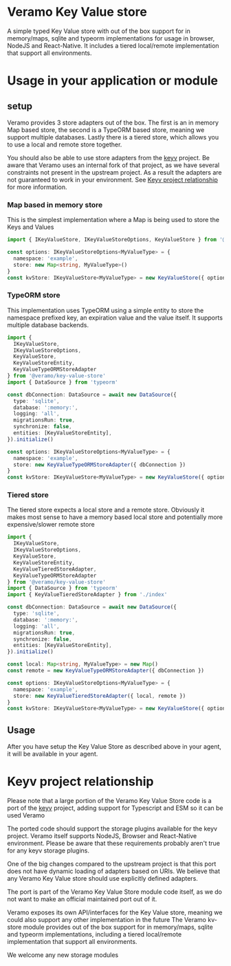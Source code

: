 # Veramo Key Value store

A simple typed Key Value store with out of the box support for in memory/maps, sqlite and typeorm implementations for
usage in browser, NodeJS and React-Native.
It includes a tiered local/remote implementation that support all environments.

# Usage in your application or module

## setup

Veramo provides 3 store adapters out of the box. The first is an in memory Map based store, the second is a TypeORM
based store, meaning we support multiple databases. Lastly there is a tiered store, which allows you to use a local and
remote store together.

You should also be able to use store adapters from the [keyv](https://github.com/jaredwray/keyv) project. Be aware that
Veramo uses an internal fork of that project, as we have several constraints not present in the upstream project. As a
result the adapters are not guaranteed to work in your environment.
See [Keyv project relationship](#keyv-project-relationship) for more information.

### Map based in memory store

This is the simplest implementation where a Map is being used to store the Keys and Values

````typescript
import { IKeyValueStore, IKeyValueStoreOptions, KeyValueStore } from '@veramo/key-value-store'

const options: IKeyValueStoreOptions<MyValueType> = {
  namespace: 'example',
  store: new Map<string, MyValueType>()
}
const kvStore: IKeyValueStore<MyValueType> = new KeyValueStore({ options })
````

### TypeORM store

This implementation uses TypeORM using a simple entity to store the namespace prefixed key, an expiration value and the
value itself. It supports multiple database backends.

````typescript
import {
  IKeyValueStore,
  IKeyValueStoreOptions,
  KeyValueStore,
  KeyValueStoreEntity,
  KeyValueTypeORMStoreAdapter
} from '@veramo/key-value-store'
import { DataSource } from 'typeorm'

const dbConnection: DataSource = await new DataSource({
  type: 'sqlite',
  database: ':memory:',
  logging: 'all',
  migrationsRun: true,
  synchronize: false,
  entities: [KeyValueStoreEntity],
}).initialize()

const options: IKeyValueStoreOptions<MyValueType> = {
  namespace: 'example',
  store: new KeyValueTypeORMStoreAdapter({ dbConnection })
}
const kvStore: IKeyValueStore<MyValueType> = new KeyValueStore({ options })
````

### Tiered store

The tiered store expects a local store and a remote store. Obviously it makes most sense to have a memory based local
store and potentially more expensive/slower remote store

````typescript
import {
  IKeyValueStore,
  IKeyValueStoreOptions,
  KeyValueStore,
  KeyValueStoreEntity,
  KeyValueTieredStoreAdapter,
  KeyValueTypeORMStoreAdapter
} from '@veramo/key-value-store'
import { DataSource } from 'typeorm'
import { KeyValueTieredStoreAdapter } from './index'

const dbConnection: DataSource = await new DataSource({
  type: 'sqlite',
  database: ':memory:',
  logging: 'all',
  migrationsRun: true,
  synchronize: false,
  entities: [KeyValueStoreEntity],
}).initialize()

const local: Map<string, MyValueType> = new Map()
const remote = new KeyValueTypeORMStoreAdapter({ dbConnection })

const options: IKeyValueStoreOptions<MyValueType> = {
  namespace: 'example',
  store: new KeyValueTieredStoreAdapter({ local, remote })
}
const kvStore: IKeyValueStore<MyValueType> = new KeyValueStore({ options })
````

## Usage

After you have setup the Key Value Store as described above in your agent, it will be available in your agent.



# Keyv project relationship

Please note that a large portion of the Veramo Key Value Store code is a port of
the [keyv](https://github.com/jaredwray/keyv) project, adding support for Typescript and ESM so it can be used Veramo

The ported code should support the storage plugins available for the keyv project.
Veramo itself supports NodeJS, Browser and React-Native environment.
Please be aware that these requirements probably aren't true for any keyv storage plugins.

One of the big changes compared to the upstream project is that this port does not have dynamic loading of adapters
based on URIs. We believe that any Veramo Key Value store should use explicitly defined adapters.

The port is part of the Veramo Key Value Store module code itself, as we do not want to make an official maintained port
out of it.

Veramo exposes its own API/interfaces for the Key Value store, meaning we could also support any other implementation in
the future The Veramo kv-store module provides out of the box support for in memory/maps, sqlite and typeorm
implementations,
including a tiered local/remote implementation that support all environments.

We welcome any new storage modules
